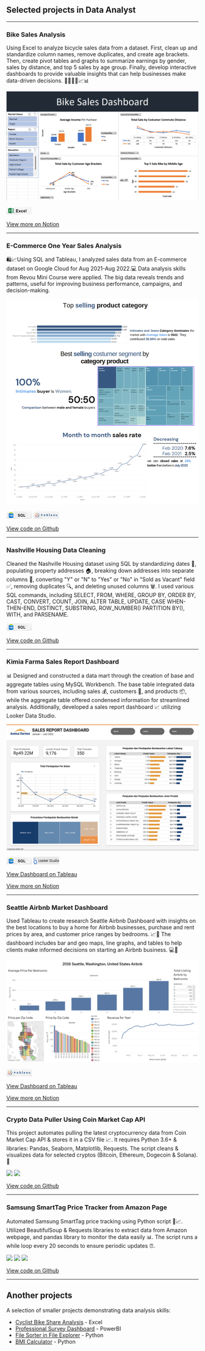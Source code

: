 ## Selected projects in Data Analyst

---

### Bike Sales Analysis

Using Excel to analyze bicycle sales data from a dataset. First, clean up and standardize column names, remove duplicates, and create age brackets. Then, create pivot tables and graphs to summarize earnings by gender, sales by distance, and top 5 sales by age group. Finally, develop interactive dashboards to provide valuable insights that can help businesses make data-driven decisions. 🚴‍♂️🚴‍♀️📈📊

<img src="images\AnalyzingBikeSaleData.png?raw=true" />

[![](images\Excel.png)](#)

[View more on Notion](https://silicon-garden-1fa.notion.site/Analyzing-Bike-Sale-Data-96ef32162cc543b5a2ef87c71f87e797)

---

### E-Commerce One Year Sales Analysis

🛍️📈Using SQL and Tableau, I analyzed sales data from an E-commerce dataset on Google Cloud for Aug 2021-Aug 2022.💻 Data analysis skills from Revou Mini Course were applied. The big data reveals trends and patterns, useful for improving business performance, campaigns, and decision-making.

<img src="images\E-com.png?raw=true" />

[![](images\SQL.png)](#) [![](images\tableau.png)](#)

[View code on Github](https://github.com/fathinafif/E-Commerce_Sales_Analysis)

---

### Nashville Housing Data Cleaning

Cleaned the Nashville Housing dataset using SQL by standardizing dates 📅, populating property addresses 🏠, breaking down addresses into separate columns 📍, converting "Y" or "N" to "Yes" or "No" in "Sold as Vacant" field ✅, removing duplicates 🔍, and deleting unused columns 🗑️. I used various SQL commands, including SELECT, FROM, WHERE, GROUP BY, ORDER BY, CAST, CONVERT, COUNT, JOIN, ALTER TABLE, UPDATE, CASE WHEN-THEN-END, DISTINCT, SUBSTRING, ROW_NUMBER() PARTITION BY(), WITH, and PARSENAME.

[![](images\SQL.png)](#)

[View code on Github](https://github.com/fathinafif/NashvilleHousing_DataCleaning)

---

### Kimia Farma Sales Report Dashboard

📊 Designed and constructed a data mart through the creation of base and aggregate tables using MySQL Workbench. The base table integrated data from various sources, including sales 💰, customers 👥, and products 📦, while the aggregate table offered condensed information for streamlined analysis. Additionally, developed a sales report dashboard 📈 utilizing Looker Data Studio.

<img src="images\kimia_farma_sales_report_dashboard.png" />

[![](images\SQL.png)](#) [![](images\looker.png)](#)

[View Dashboard on Tableau](https://public.tableau.com/app/profile/fathin.afif/viz/2016SeattleWashingtonUnitedStatesAirbnb/Dashboard1#3)
<br>

[View more on Notion](https://lnkd.in/gBbRfH-c)

---

### Seattle Airbnb Market Dashboard

Used Tableau to create research Seattle Airbnb Dashboard with insights on the best locations to buy a home for Airbnb businesses, purchase and rent prices by area, and customer price ranges by bedrooms. 📈🌟 The dashboard includes bar and geo maps, line graphs, and tables to help clients make informed decisions on starting an Airbnb business. 💻🏡

<img src="images\Airbnb_Dashboard.png?raw=true" />

[![](images\tableau.png)](#)

[View Dashboard on Tableau](https://public.tableau.com/app/profile/fathin.afif/viz/2016SeattleWashingtonUnitedStatesAirbnb/Dashboard1#3)
<br>

[View more on Notion](https://lnkd.in/gBbRfH-c)

---

### Crypto Data Puller Using Coin Market Cap API

This project automates pulling the latest cryptocurrency data from Coin Market Cap API & stores it in a CSV file 📈. It requires Python 3.6+ & libraries: Pandas, Seaborn, Matplotlib, Requests. The script cleans & visualizes data for selected cryptos (Bitcoin, Ethereum, Dogecoin & Solana). 🚀

[![](https://img.shields.io/badge/Python-white?logo=Python)](#) [![](https://img.shields.io/badge/Jupyter-white?logo=Jupyter)](#)

[View code on Github](https://github.com/fathinafif/CryptoDataPullerUsingAPI)

---

### Samsung SmartTag Price Tracker from Amazon Page

Automated Samsung SmartTag price tracking using Python script 🤖📈. Utilized BeautifulSoup & Requests libraries to extract data from Amazon webpage, and pandas library to monitor the data easily 📊. The script runs a while loop every 20 seconds to ensure periodic updates ⏰.

[![](https://img.shields.io/badge/Python-white?logo=Python)](#) [![](https://img.shields.io/badge/Jupyter-white?logo=Jupyter)](#) [![](https://img.shields.io/badge/Anaconda-white?logo=anaconda)](#)

[View code on Github](https://github.com/fathinafif/Samsung_SmartTag_Price_Tracker)

---

## Another projects

A selection of smaller projects demonstrating data analysis skills:

- <a href="https://silicon-garden-1fa.notion.site/Cyclistic-Bike-Share-Analysis-f7908dca87414eefbbae8a850259b46c">Cyclist Bike Share Analysis</a> - Excel
- <a href="https://github.com/fathinafif/DataProfessionalSurveyDashboard">Professional Survey Dashboard</a> - PowerBI
- <a href="https://github.com/fathinafif/automatic_file_sorterAutomatic">File Sorter in File Explorer</a> - Python
- <a href="https://github.com/fathinafif/BMI_CALCULATOR">BMI Calculator</a> - Python
